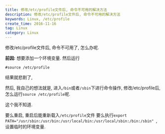 ```yaml
---
title: 修改/etc/profile文件后, 命令不可用的解决方法
description: 修改/etc/profile文件后, 命令不可用的解决方法
keywords: Linux, /etc/profile
create_time: 2016-11-16
tag: Linux
category: Linux
---
```


修改/etc/profile文件后, 命令不可用了, 怎么办呢. 


**前因:**
想要添加一个环境变量. 
然后运行

```
#source /etc/profile
```

结果就悲剧了, 

然后, 我自己的想法就是, 进入`/bin`或者`/sbin`下进行命令操作, 修改/etc/profile后, 怎么运行`source /etc/profile`呢.

这个我不知道. 

要么重启, 重启后能重新载入`/etc/profile`文件
要么执行`export PATH="/usr/sbin:/usr/bin:/usr/local/bin:/usr/local/sbin:/bin:/sbin" `, 设置临时的环境变量. 






